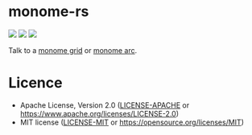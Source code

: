 # monome-rs

[![](https://img.shields.io/crates/v/monome-rs.svg)](https://crates.io/crates/monome-rs)
[![](https://img.shields.io/travis/padenot/monome-rs/master.svg)](https://travis-ci.org/padenot/monome-rs)
[![](https://docs.rs/monome-rs/badge.svg)](https://docs.rs/monome-rs)

Talk to a [monome grid](https://monome.org/docs/grid/) or [monome
arc](https://monome.org/docs/arc/).

# Licence

* Apache License, Version 2.0 ([LICENSE-APACHE](LICENSE-APACHE) or https://www.apache.org/licenses/LICENSE-2.0)
* MIT license ([LICENSE-MIT](LICENSE-MIT) or https://opensource.org/licenses/MIT)
